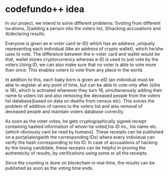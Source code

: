 # codefundo++ idea

In our project, we intend to solve different problems: 
  1)voting from different locations,
  2)adding a person into the voters list, 
  3)hacking accusations and 
  4)declaring results.

Everyone is given an e-voter card (e-ID) which has an address ,uniquely representing each individual (like an address of crypto wallet), which he/she uses to vote. The difference between the e-voter card and wallet would be that, wallet stores cryptocurrency whereas e-ID is used to just vote by the voters.Using ID, we can also make sure that no voter is able to vote more than once.
This enables voters to vote from any place in the world.

In addition to this, each baby born is given an eID (an individual must be able to register at any point of time, but can be able to vote only after (s)he is 18), which is activated whenever they turn 18, simultaneously adding their name to voters list and also removing the deceased people from the voters list database(based on data on deaths from census etc). This solves the problem of addition of names to the voters list and also removal of deceased people and maintain voters database correctly.

As soon as the voter votes, he gets cryptographically signed receipt containing hashed information of whom he voted,his ID no., his name etc. (which obviously cant be read by humans). These receipts can be published on a portal(alongwith the corresponding IDs) where every individual can verify the hash corresponding to his ID. In case of accusations of hacking by the losing candidate, these receipts can be helpful in proving the authenticity of results, by verifications using some or all the receipts.

Since the counting is done on blockchain in real-time, the results can be published as soon as the voting time ends.
